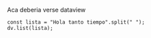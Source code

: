 Aca deberia verse dataview

```dataviewjs
const lista = "Hola tanto tiempo".split(" ");
dv.list(lista);
```
